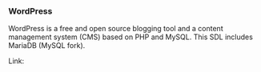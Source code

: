 ### WordPress

WordPress is a free and open source blogging tool and a content management system (CMS) based on PHP and MySQL.  This SDL includes MariaDB (MySQL fork).


Link: 
